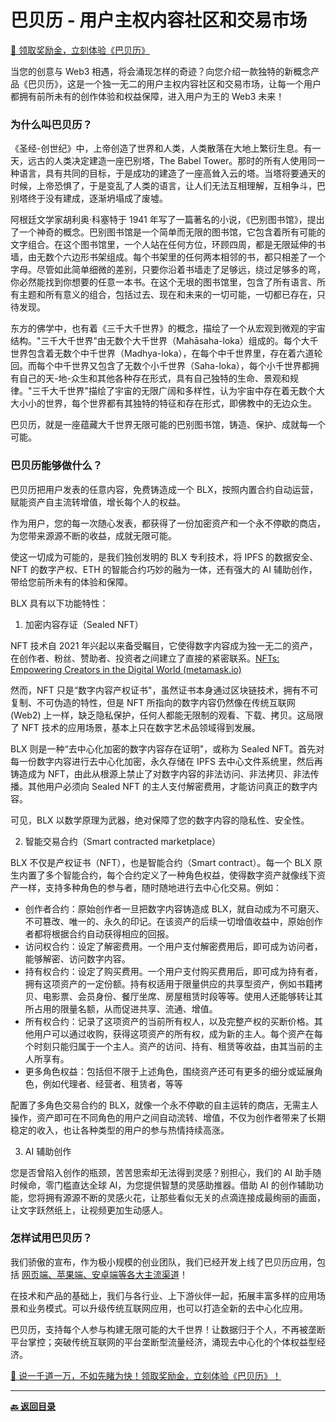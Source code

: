 # 巴贝历 - 用户主权内容社区和交易市场

[🎁 领取奖励金，立刻体验《巴贝历》](https://u.babely.cc)

当您的创意与 Web3 相遇，将会涌现怎样的奇迹？向您介绍一款独特的新概念产品《巴贝历》，这是一个独一无二的用户主权内容社区和交易市场，让每一个用户都拥有前所未有的创作体验和权益保障，进入用户为王的 Web3 未来！

### 为什么叫巴贝历？

《圣经-创世纪》中，上帝创造了世界和人类，人类散落在大地上繁衍生息。有一天，远古的人类决定建造一座巴别塔，The Babel Tower。那时的所有人使用同一种语言，具有共同的目标，于是成功的建造了一座高耸入云的塔。当塔将要通天的时候，上帝恐惧了，于是变乱了人类的语言，让人们无法互相理解，互相争斗，巴别塔终于没有建成，逐渐坍塌成了废墟。

阿根廷文学家胡利奥·科塞特于 1941 年写了一篇著名的小说，《巴别图书馆》，提出了一个神奇的概念。巴别图书馆是一个简单而无限的图书馆，它包含着所有可能的文字组合。在这个图书馆里，一个人站在任何方位，环顾四周，都是无限延伸的书墙，由无数个六边形书架组成。每个书架里的任何两本相邻的书，都只相差了一个字母。尽管如此简单细微的差别，只要你沿着书墙走了足够远，绕过足够多的弯，你必然能找到你想要的任意一本书。在这个无垠的图书馆里，包含了所有语言、所有主题和所有意义的组合，包括过去、现在和未来的一切可能，一切都已存在，只待发现。

东方的佛学中，也有着《三千大千世界》的概念，描绘了一个从宏观到微观的宇宙结构。"三千大千世界"由无数个大千世界（Mahāsaha-loka）组成的。每个大千世界包含着无数个中千世界（Madhya-loka），在每个中千世界里，存在着六道轮回。而每个中千世界又包含了无数个小千世界（Saha-loka），每个小千世界都拥有自己的天-地-众生和其他各种存在形式，具有自己独特的生命、景观和规律。"三千大千世界"描绘了宇宙的无限广阔和多样性，认为宇宙中存在着无数个大大小小的世界，每个世界都有其独特的特征和存在形式，即佛教中的无边众生。

巴贝历，就是一座蕴藏大千世界无限可能的巴别图书馆，铸造、保护、成就每一个可能。

### 巴贝历能够做什么？

巴贝历把用户发表的任意内容，免费铸造成一个 BLX，按照内置合约自动运营，赋能资产自主流转增值，增长每个人的权益。

作为用户，您的每一次随心发表，都获得了一份加密资产和一个永不停歇的商店，为您带来源源不断的收益，成就无限可能。

使这一切成为可能的，是我们独创发明的 BLX 专利技术，将 IPFS 的数据安全、 NFT 的数字产权、ETH 的智能合约巧妙的融为一体，还有强大的 AI 辅助创作，带给您前所未有的体验和保障。

BLX 具有以下功能特性：

1. 加密内容存证（Sealed NFT）

NFT 技术自 2021 年兴起以来备受瞩目，它使得数字内容成为独一无二的资产，在创作者、粉丝、赞助者、投资者之间建立了直接的紧密联系。[NFTs: Empowering Creators in the Digital World (metamask.io)](https://learn.metamask.io/lessons/nfts-and-creators)

然而，NFT 只是“数字内容产权证书"，虽然证书本身通过区块链技术，拥有不可复制、不可伪造的特性，但是 NFT 所指向的数字内容仍然像在传统互联网 (Web2) 上一样，缺乏隐私保护，任何人都能无限制的观看、下载、拷贝。这局限了 NFT 技术的应用场景，基本上只在数字艺术品领域得到发展。

BLX 则是一种“去中心化加密的数字内容存在证明"，或称为 Sealed NFT。首先对每一份数字内容进行去中心化加密，永久存储在 IPFS 去中心文件系统里，然后再铸造成为 NFT，由此从根源上禁止了对数字内容的非法访问、非法拷贝、非法传播。其他用户必须向 Sealed NFT 的主人支付解密费用，才能访问真正的数字内容。

可见，BLX 以数学原理为武器，绝对保障了您的数字内容的隐私性、安全性。

2. 智能交易合约（Smart contracted marketplace）

BLX 不仅是产权证书（NFT），也是智能合约（Smart contract）。每一个 BLX 原生内置了多个智能合约，每个合约定义了一种角色权益，使得数字资产就像线下资产一样，支持多种角色的参与者，随时随地进行去中心化交易。例如：

- 创作者合约：原始创作者一旦把数字内容铸造成 BLX，就自动成为不可磨灭、不可篡改、唯一的、永久的印记。在该资产的后续一切增值收益中，原始创作者都将根据合约自动获得相应的回报。
- 访问权合约：设定了解密费用。一个用户支付解密费用后，即可成为访问者，能够解密、访问数字内容。
- 持有权合约：设定了购买费用。一个用户支付购买费用后，即可成为持有者，拥有这项资产的一定份额。持有权适用于限量供应的共享型资产，例如书籍拷贝、电影票、会员身份、餐厅坐席、房屋租赁时段等等。使用人还能够转让其所占用的限量名额，从而促进共享、流通、增值。
- 所有权合约：记录了这项资产的当前所有权人，以及完整产权的买断价格。其他用户可以通过收购，获得这项资产的所有权，成为新的主人。每个资产在每个时刻只能归属于一个主人。资产的访问、持有、租赁等收益，由其当前的主人所享有。
- 更多角色权益：包括但不限于上述角色，围绕资产还可有更多的细分或延展角色，例如代理者、经营者、租赁者，等等

配置了多角色交易合约的 BLX，就像一个永不停歇的自主运转的商店，无需主人操作，资产即可在不同角色的用户之间自动流转、增值，不仅为创作者带来了长期稳定的收入，也让各种类型的用户的参与热情持续高涨。

3. AI 辅助创作

您是否曾陷入创作的瓶颈，苦苦思索却无法得到灵感？别担心，我们的 AI 助手随时候命，零门槛直达全球 AI，为您提供智慧的灵感助推器。借助 AI 的创作辅助功能，您将拥有源源不断的灵感火花，让那些看似无关的点滴连接成最绚丽的画面，让文字跃然纸上，让视频更加生动感人。

### 怎样试用巴贝历？

我们骄傲的宣布，作为极小规模的创业团队，我们已经开发上线了巴贝历应用，包括 [网页端、苹果端、安卓端等各大主流渠道](https://links.babelyx.com)！

在技术和产品的基础上，我们与各行业、上下游伙伴一起，拓展丰富多样的应用场景和业务模式。可以升级传统互联网应用，也可以打造全新的去中心化应用。

巴贝历，支持每个人参与构建无限可能的大千世界！让数据归于个人，不再被垄断平台掌控；突破传统互联网的平台垄断型流量经济，涌现去中心化的个体权益型经济。

[🎁 说一千道一万，不如先睹为快！领取奖励金，立刻体验《巴贝历》！](https://u.babely.cc)

---

**[🔙️ 返回目录](./README.md)**

